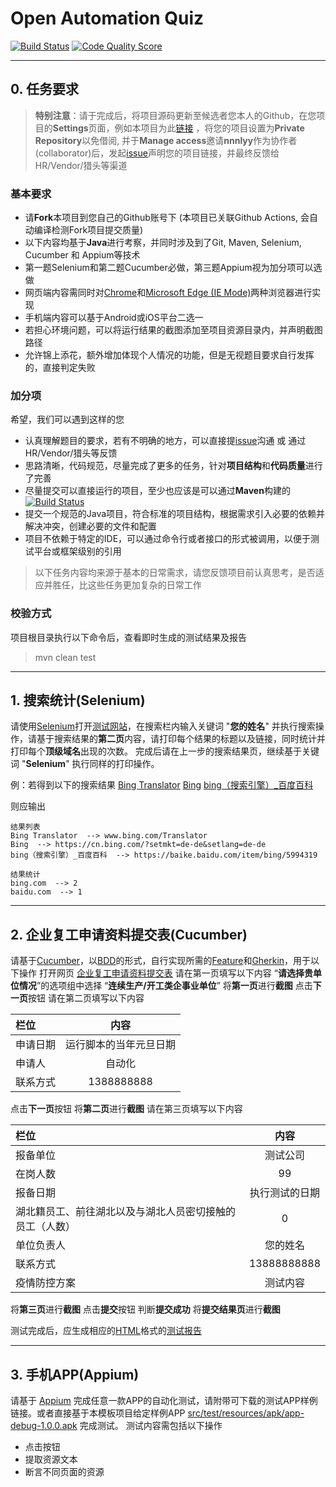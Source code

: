 # Open Automation Quiz

[![Build Status](https://github.com/alaahong/open_automation_quiz/workflows/CI/badge.svg)](https://github.com/alaahong/open_automation_quiz)
[![Code Quality Score](https://www.code-inspector.com/project/4050/score/svg)](https://www.code-inspector.com/project/4050/score/svg)

---

## 0. 任务要求

> **特别注意**：请于完成后，将项目源码更新至候选者您本人的Github，在您项目的**Settings**页面，例如本项目为此[链接](https://github.com/alaahong/open_automation_quiz/settings/access) ，将您的项目设置为**Private Repository**以免借阅, 并于**Manage access**邀请**nnnlyy**作为协作者(collaborator)后，发起[issue](https://github.com/nnnlyy/open_automation_quiz/issues)声明您的项目链接，并最终反馈给HR/Vendor/猎头等渠道

### 基本要求

* 请**Fork**本项目到您自己的Github账号下 (本项目已关联Github Actions, 会自动编译检测Fork项目提交质量)
* 以下内容均基于**Java**进行考察，并同时涉及到了Git, Maven, Selenium, Cucumber 和 Appium等技术
* 第一题Selenium和第二题Cucumber必做，第三题Appium视为加分项可以选做
* 网页端内容需同时对[Chrome](https://www.google.cn/intl/zh-CN/chrome/)和[Microsoft Edge (IE Mode)](https://www.microsoft.com/zh-cn/edge/business/ie-mode)两种浏览器进行实现
* 手机端内容可以基于Android或iOS平台二选一
* 若担心环境问题，可以将运行结果的截图添加至项目资源目录内，并声明截图路径
* 允许锦上添花，额外增加体现个人情况的功能，但是无视题目要求自行发挥的，直接判定失败

### 加分项

希望，我们可以遇到这样的您

* 认真理解题目的要求，若有不明确的地方，可以直接提[issue](https://github.com/nnnlyy/open_automation_quiz/issues)沟通 或 通过HR/Vendor/猎头等反馈
* 思路清晰，代码规范，尽量完成了更多的任务，针对**项目结构**和**代码质量**进行了完善
* 尽量提交可以直接运行的项目，至少也应该是可以通过**Maven**构建的 [![Build Status](https://github.com/nnnlyy/open_automation_quiz/workflows/CI/badge.svg)](https://github.com/nnnlyy/open_automation_quiz)
* 提交一个规范的Java项目，符合标准的项目结构，根据需求引入必要的依赖并解决冲突，创建必要的文件和配置
* 项目不依赖于特定的IDE，可以通过命令行或者接口的形式被调用，以便于测试平台或框架级别的引用

> 以下任务内容均来源于基本的日常需求，请您反馈项目前认真思考，是否适应并胜任，比这些任务更加复杂的日常工作

### 校验方式

项目根目录执行以下命令后，查看即时生成的测试结果及报告

> mvn clean test

---

## 1. 搜索统计(Selenium)

请使用[Selenium](https://github.com/SeleniumHQ/selenium)打开[测试网站](https://cn.bing.com)，在搜索栏内输入关键词 "**您的姓名**" 并执行搜索操作，请基于搜索结果的**第二页**内容，请打印每个结果的标题以及链接，同时统计并打印每个**顶级域名**出现的次数。
完成后请在上一步的搜索结果页，继续基于关键词 "**Selenium**" 执行同样的打印操作。

例：若得到以下的搜索结果
[Bing Translator](www.bing.com/Translator)
[Bing](https://cn.bing.com/?setmkt=de-de&setlang=de-de)
[bing（搜索引擎）_百度百科](https://baike.baidu.com/item/bing/5994319)

则应输出

```
结果列表  
Bing Translator  --> www.bing.com/Translator   
Bing  --> https://cn.bing.com/?setmkt=de-de&setlang=de-de  
bing（搜索引擎）_百度百科  --> https://baike.baidu.com/item/bing/5994319   

结果统计 
bing.com  --> 2
baidu.com  --> 1  
```

---

## 2. 企业复工申请资料提交表(Cucumber)

请基于[Cucumber](https://cucumber.io/)，以[BDD](https://cucumber.io/docs/bdd/)的形式，自行实现所需的[Feature](https://cucumber.io/docs/gherkin/reference/#feature)和[Gherkin](https://cucumber.io/docs/gherkin/)，用于以下操作
打开网页 [企业复工申请资料提交表](https://templates.jinshuju.net/detail/Dv9JPD)
请在第一页填写以下内容
“**请选择贵单位情况**”的选项组中选择 “**连续生产/开工类企事业单位**”
将**第一页**进行**截图**
点击**下一页**按钮
请在第二页填写以下内容


| 栏位     |          内容          |
| :--------- | :----------------------: |
| 申请日期 | 运行脚本的当年元旦日期 |
| 申请人   |         自动化         |
| 联系方式 |       1388888888       |

点击**下一页**按钮
将**第二页**进行**截图**
请在第三页填写以下内容


| 栏位                                                     |      内容      |
| :--------------------------------------------------------- | :--------------: |
| 报备单位                                                 |    测试公司    |
| 在岗人数                                                 |       99       |
| 报备日期                                                 | 执行测试的日期 |
| 湖北籍员工、前往湖北以及与湖北人员密切接触的员工（人数） |       0       |
| 单位负责人                                               |    您的姓名    |
| 联系方式                                                 |  13888888888  |
| 疫情防控方案                                             |    测试内容    |

将**第三页**进行**截图**
点击**提交**按钮
判断**提交成功**
将**提交结果页**进行**截图**

测试完成后，应生成相应的[HTML](https://cucumber.io/docs/cucumber/reporting/)格式的[测试报告](https://cucumber.io/docs/cucumber/reporting/#built-in-reporter-plugins)

---

## 3. 手机APP(Appium)

请基于 [Appium](http://appium.io/)  完成任意一款APP的自动化测试，请附带可下载的测试APP样例链接。或者直接基于本模板项目给定样例APP [src/test/resources/apk/app-debug-1.0.0.apk](https://github.com/alaahong/open_automation_quiz/releases/tag/apk-1.0.0) 完成测试。
测试内容需包括以下操作

* 点击按钮
* 提取资源文本
* 断言不同页面的资源
